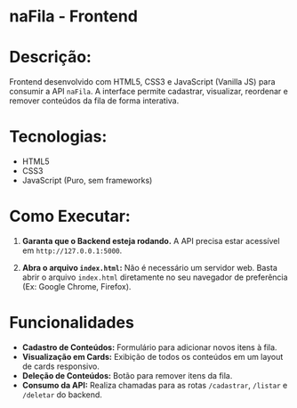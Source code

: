 # naFila - Frontend

# Descrição:
Frontend desenvolvido com HTML5, CSS3 e JavaScript (Vanilla JS) para consumir a API `naFila`. A interface permite cadastrar, visualizar, reordenar e remover conteúdos da fila de forma interativa.

# Tecnologias:
- HTML5
- CSS3
- JavaScript (Puro, sem frameworks)

# Como Executar:
1. **Garanta que o Backend esteja rodando.** A API precisa estar acessível em `http://127.0.0.1:5000`.

2. **Abra o arquivo `index.html`:**
   Não é necessário um servidor web. Basta abrir o arquivo `index.html` diretamente no seu navegador de preferência (Ex: Google Chrome, Firefox).

# Funcionalidades
- **Cadastro de Conteúdos:** Formulário para adicionar novos itens à fila.
- **Visualização em Cards:** Exibição de todos os conteúdos em um layout de cards responsivo.
- **Deleção de Conteúdos:** Botão para remover itens da fila.
- **Consumo da API:** Realiza chamadas para as rotas `/cadastrar`, `/listar` e `/deletar` do backend.